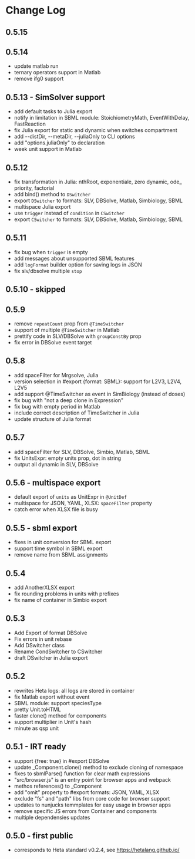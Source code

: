 # Change Log

## 0.5.15


## 0.5.14

- update matlab run
- ternary operators support in Matlab
- remove ifg0 support

## 0.5.13 - SimSolver support

- add default tasks to Julia export
- notify in limitation in SBML module: StoichiometryMath, EventWithDelay, FastReaction
- fix Julia export for static and dynamic when switches compartment
- add --distDir, --metaDir, --juliaOnly to CLI options
- add "options.juliaOnly" to declaration
- week unit support in Matlab

## 0.5.12

- fix transformation in Julia: nthRoot, exponentiale, zero dynamic, ode_ priority, factorial
- add bind() method to `DSwitcher`
- export `DSwitcher` to formats: SLV, DBSolve, Matlab, Simbiology, SBML
- multispace Julia export
- use `trigger` instead of `condition` in `CSwitcher`
- export `CSwitcher` to formats: SLV, DBSolve, Matlab, Simbiology, SBML

## 0.5.11

- fix bug when `trigger` is empty
- add messages about unsupported SBML features
- add `logFormat` builder option for saving logs in JSON
- fix slv/dbsolve multiple `stop`

## 0.5.10 - skipped

## 0.5.9

- remove `repeatCount` prop from `@TimeSwitcher`
- support of multiple `@TimeSwitcher` in Matlab
- prettify code in SLV/DBSolve with `groupConstBy` prop
- fix error in DBSolve event target

## 0.5.8

- add spaceFilter for Mrgsolve, Julia
- version selection in #export {format: SBML}: support for L2V3, L2V4, L2V5
- add support @TimeSwitcher as event in SimBiology (instead of doses)
- fix bug with "not a deep clone in Expression"
- fix bug with empty period in Matlab
- include correct description of TimeSwitcher in Julia
- update structure of Julia format

## 0.5.7

- add spaceFilter for SLV, DBSolve, Simbio, Matlab, SBML
- fix UnitsExpr: empty units prop, dot in string
- output all dynamic in SLV, DBSolve

## 0.5.6 - multispace export

- default export of `units` as UnitExpr in `@UnitDef`
- multispace for JSON, YAML, XLSX: `spaceFilter` property
- catch error when XLSX file is busy

## 0.5.5 - sbml export

- fixes in unit conversion for SBML export
- support time symbol in SBML export
- remove name from SBML assignments

## 0.5.4

- add AnotherXLSX export
- fix rounding problems in units with prefixes
- fix name of container in Simbio export

## 0.5.3

- Add Export of format DBSolve
- Fix errors in unit rebase
- Add DSwitcher class
- Rename CondSwitcher to CSwitcher
- draft DSwitcher in Julia export

## 0.5.2

- rewrites Heta logs: all logs are stored in container
- fix Matlab export without event
- SBML module: support speciesType
- pretty Unit.toHTML
- faster clone() method for components
- support multiplier in Unit's hash
- minute as qsp unit

## 0.5.1 - IRT ready

- support {free: true} in #export DBSolve
- update _Component.clone() method to exclude cloning of namespace
- fixes to sbmlParse() function for clear math expressions
- "src/browser.js" is an entry point for browser apps and webpack
- methos references() to _Component
- add "omit" property to #export formats: JSON, YAML, XLSX
- exclude "fs" and "path" libs from core code for browser support
- updates to nunjucks temmplates for easy usage in browser apps
- remove specific JS errors from Container and components
- multiple dependensies updates

## 0.5.0 - first public

- corresponds to Heta standard v0.2.4, see <https://hetalang.github.io/>
